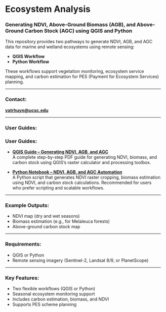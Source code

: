 # Ecosystem Analysis  
### Generating NDVI, Above-Ground Biomass (AGB), and Above-Ground Carbon Stock (AGC) using QGIS and Python

This repository provides two pathways to generate NDVI, AGB, and AGC data for marine and wetland ecosystems using remote sensing:

- **QGIS Workflow** 
- **Python Workflow** 

These workflows support vegetation monitoring, ecosystem service mapping, and carbon estimation for PES (Payment for Ecosystem Services) planning.

---

### Contact:
**vatrhuyn@ucsc.edu**

---

### User Guides:

### User Guides:

- **[QGIS Guide – Generating NDVI, AGB, and AGC](https://github.com/vnhuynh/Ecosystem-Analysis--NDVI-AGB-and-AGC/blob/main/Generating%20NDVI%2C%20AGB%2C%20and%20AGC%20in%20QGIS.pdf)**  
  A complete step-by-step PDF guide for generating NDVI, biomass, and carbon stock using QGIS’s raster calculator and processing toolbox. 

- **[Python Notebook – NDVI, AGB, and AGC Automation](https://github.com/vnhuynh/Ecosystem-Analysis--NDVI-AGB-and-AGC/blob/main/ndvi-agb-agc-python.ipynb)**  
  A Python script that generates NDVI raster cropping, biomass estimation using NDVI, and carbon stock calculations. Recommended for users who prefer scripting and scalable workflows.


---

### Example Outputs:
- NDVI map (dry and wet seasons)
- Biomass estimation (e.g., for Melaleuca forests)
- Above-ground carbon stock map

---

### Requirements:
- QGIS or Python
- Remote sensing imagery (Sentinel-2, Landsat 8/9, or PlanetScope)

---

### Key Features:
- Two flexible workflows (QGIS or Python)
- Seasonal ecosystem monitoring support
- Includes carbon estimation, biomass, and NDVI
- Supports PES scheme planning

